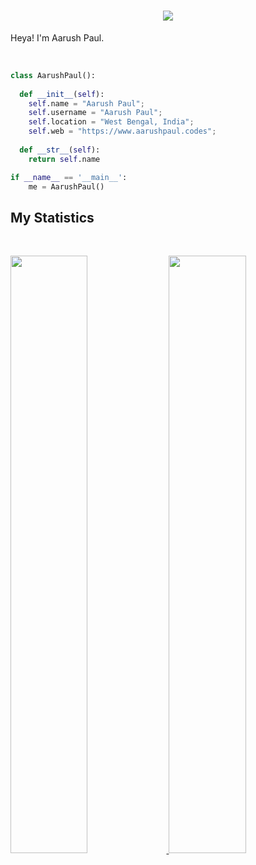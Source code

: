 <h1 align="center">
  <b><img src="https://i.ibb.co/8d2rS7x/download.png"></b>
</h1>

Heya! I'm Aarush Paul.

<br>


```python
class AarushPaul():
    
  def __init__(self):
    self.name = "Aarush Paul";
    self.username = "Aarush Paul";
    self.location = "West Bengal, India";
    self.web = "https://www.aarushpaul.codes";
  
  def __str__(self):
    return self.name

if __name__ == '__main__':
    me = AarushPaul()
```


## My Statistics

<br/>
<p align="left">
  <a href="https://www.aarushpaul.codes">
  <img width="49.5%" src="https://github-readme-stats.vercel.app/api?username=aarush-paul&show_icons=true&theme=tokyonight&hide_border=true" />
    <img width="49.5%" src="https://github-readme-streak-stats.herokuapp.com/?user=aarush-paul&theme=tokyonight&hide_border=true" />
  </a>
</p>
<br>



